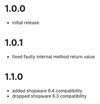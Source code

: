 # 1.0.0

- initial release

# 1.0.1

- fixed faulty internal method return value

# 1.1.0

- added shopware 6.4 compatibility
- dropped shopware 6.3 compatibility
